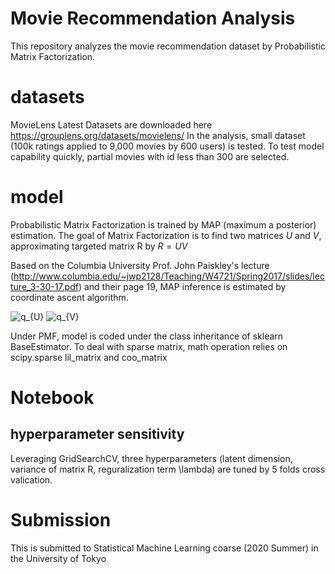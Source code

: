 # Movie Recommendation Analysis
This repository analyzes the movie recommendation dataset by Probabilistic Matrix Factorization.

# datasets
MovieLens Latest Datasets are downloaded here https://grouplens.org/datasets/movielens/
In the analysis, small dataset (100k ratings applied to 9,000 movies by 600 users) is tested. To test model capability quickly, partial movies with id less than 300 are selected.

# model
Probabilistic Matrix Factorization is trained by MAP (maximum a posterior) estimation.
The goal of Matrix Factorization is to find two matrices $U$ and $V$, approximating targeted matrix R by $R = UV$

Based on the Columbia University Prof. John Paiskley's lecture (http://www.columbia.edu/~jwp2128/Teaching/W4721/Spring2017/slides/lecture_3-30-17.pdf) and their page 19, MAP inference is estimated by coordinate ascent algorithm.

<img src="https://latex.codecogs.com/svg.latex?u_i%20=%20\left(\lambda%20\sigma^2%20I%20+%20\sum_{j%20\in%20\Omega_{u_i}}%20v_j%20v_j^T%20\right)^{-1}%20\left(%20\sum_{j%20\in%20\Omega_{u_i}}%20M_{ij}%20v_j\right)" alt="q_{U}"/>
<img src="https://latex.codecogs.com/svg.latex?v_i%20=%20\left(\lambda%20\sigma^2%20I%20+%20\sum_{i%20\in%20\Omega_{v_j}}%20u_j%20u_j^T%20\right)^{-1}%20\left(\sum_{i%20\in%20\Omega_{v_j}}%20M_{ij}%20u_j%20\right)" alt="q_{V}"/>

Under PMF, model is coded under the class inheritance of sklearn BaseEstimator.
To deal with sparse matrix, math operation relies on scipy.sparse lil_matrix and coo_matrix

# Notebook
## hyperparameter sensitivity
Leveraging GridSearchCV, three hyperparameters (latent dimension, variance of matrix R, reguralization term \lambda) are tuned by 5 folds cross valication.

# Submission
This is submitted to Statistical Machine Learning coarse (2020 Summer) in the University of Tokyo